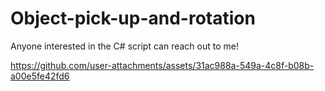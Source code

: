 # Object-pick-up-and-rotation
Anyone interested in the C# script can reach out to me!


https://github.com/user-attachments/assets/31ac988a-549a-4c8f-b08b-a00e5fe42fd6

